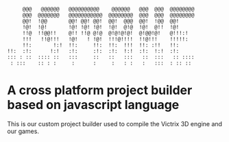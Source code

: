 	     @@@   @@@@@@   @@@@@@@@@@    @@@@@@   @@@  @@@  @@@@@@@@
	     @@@  @@@@@@@   @@@@@@@@@@@  @@@@@@@@  @@@  @@@  @@@@@@@@
	     @@!  !@@       @@! @@! @@!  @@!  @@@  @@!  !@@  @@!     
	     !@!  !@!       !@! !@! !@!  !@!  @!@  !@!  @!!  !@!     
	     !!@  !!@@!!    @!! !!@ @!@  @!@!@!@!  @!@@!@!   @!!!:!   
	     !!!   !!@!!!   !@!   ! !@!  !!!@!!!!  !!@!!!    !!!!!:  
	     !!:       !:!  !!:     !!:  !!:  !!!  !!: :!!   !!:     
	!!:  :!:      !:!   :!:     :!:  :!:  !:!  :!:  !:!  :!:     
	::: : ::  :::: ::   :::     ::   ::   :::   ::  :::   :: ::::
	 : :::    :: : :     :      :     :   : :   :   :::  : :: ::

# A cross platform project builder based on javascript language #
This is our custom project builder used to compile the Victrix 3D engine and our games.

